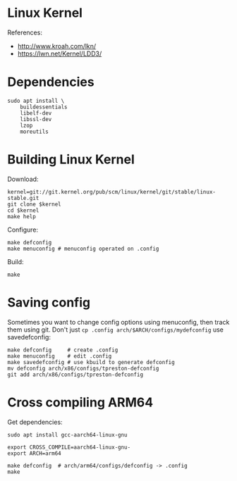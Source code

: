 # Linux Kernel
References:
- http://www.kroah.com/lkn/
- https://lwn.net/Kernel/LDD3/

# Dependencies

    sudo apt install \
        buildessentials
        libelf-dev
        libssl-dev
        lzop
        moreutils

# Building Linux Kernel
Download:

    kernel=git://git.kernel.org/pub/scm/linux/kernel/git/stable/linux-stable.git
    git clone $kernel
    cd $kernel
    make help

Configure:

    make defconfig
    make menuconfig # menuconfig operated on .config

Build:

    make


# Saving config
Sometimes you want to change config options using menuconfig, then track them
using git. Don't just `cp .config arch/$ARCH/configs/mydefconfig` use
savedefconfig:

    make defconfig     # create .config
    make menuconfig    # edit .config
    make savedefconfig # use kbuild to generate defconfig
    mv defconfig arch/x86/configs/tpreston-defconfig
    git add arch/x86/configs/tpreston-defconfig

# Cross compiling ARM64
Get dependencies:

    sudo apt install gcc-aarch64-linux-gnu

    export CROSS_COMPILE=aarch64-linux-gnu-
    export ARCH=arm64

    make defconfig  # arch/arm64/configs/defconfig -> .config
    make
